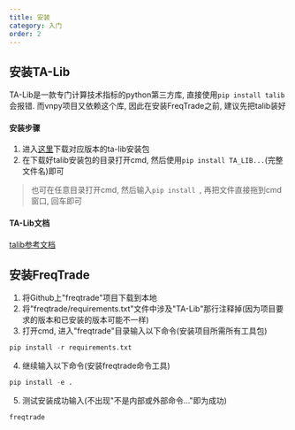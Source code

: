 ```yaml
---
title: 安装
category: 入门
order: 2
---
```


## 安装TA-Lib
TA-Lib是一款专门计算技术指标的python第三方库, 直接使用`pip install talib`会报错. 而vnpy项目又依赖这个库, 因此在安装FreqTrade之前, 建议先把talib装好

#### 安装步骤
1. 进入[这里](https://www.lfd.uci.edu/~gohlke/pythonlibs/#ta-lib)下载对应版本的ta-lib安装包
2. 在下载好talib安装包的目录打开cmd, 然后使用`pip install TA_LIB...`(完整文件名)即可

> 也可在任意目录打开cmd, 然后输入`pip install `, 再把文件直接拖到cmd窗口, 回车即可

#### TA-Lib文档

[talib参考文档](https://github.com/HuaRongSAO/talib-document)

## 安装FreqTrade

1. 将Github上"freqtrade"项目下载到本地
2. 将"freqtrade/requirements.txt"文件中涉及"TA-Lib"那行注释掉(因为项目要求的版本和已安装的版本可能不一样)
3. 打开cmd, 进入"freqtrade"目录输入以下命令(安装项目所需所有工具包)
```python
pip install -r requirements.txt
```
4. 继续输入以下命令(安装freqtrade命令工具)
```python
pip install -e .
```
5. 测试安装成功输入(不出现"不是内部或外部命令..."即为成功)
```python
freqtrade
```


